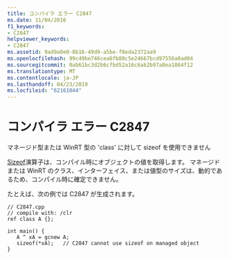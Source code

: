 ```yaml
---
title: コンパイラ エラー C2847
ms.date: 11/04/2016
f1_keywords:
- C2847
helpviewer_keywords:
- C2847
ms.assetid: 9ad9a0e0-8b16-49d9-a5be-f8eda2372aa9
ms.openlocfilehash: 99c49be746cea6fb80c5e24667bcd97556a0ad04
ms.sourcegitcommit: 0ab61bc3d2b6cfbd52a16c6ab2b97a8ea1864f12
ms.translationtype: MT
ms.contentlocale: ja-JP
ms.lasthandoff: 04/23/2019
ms.locfileid: "62161044"
---
```

# <a name="compiler-error-c2847"></a>コンパイラ エラー C2847

マネージド型または WinRT 型の 'class' に対して sizeof を使用できません

[Sizeof](../../cpp/sizeof-operator.md)演算子は、コンパイル時にオブジェクトの値を取得します。 マネージドまたは WinRT のクラス、インターフェイス、または値型のサイズは、動的であるため、コンパイル時に確定できません。

たとえば、次の例では C2847 が生成されます。

```
// C2847.cpp
// compile with: /clr
ref class A {};

int main() {
   A ^ xA = gcnew A;
   sizeof(*xA);   // C2847 cannot use sizeof on managed object
}
```
